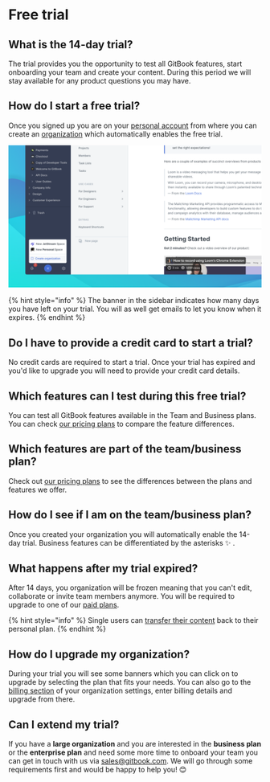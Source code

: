 # Free trial

## What is the 14-day trial?

The trial provides you the opportunity to test all GitBook features, start onboarding your team and create your content. During this period we will stay available for any product questions you may have.

## How do I start a free trial?

Once you signed up you are on your [personal account](plans/#personal-plan) from where you can create an [organization](../organizations/what-is-an-organization.md) which automatically enables the free trial.

![](<../.gitbook/assets/Create org.png>)

{% hint style="info" %}
The banner in the sidebar indicates how many days you have left on your trial. You will as well get emails to let you know when it expires.
{% endhint %}

## Do I have to provide a credit card to start a trial?

No credit cards are required to start a trial. Once your trial has expired and you'd like to upgrade you will need to provide your credit card details.

## Which features can I test during this free trial?

You can test all GitBook features available in the Team and Business plans. You can check [our pricing plans](plans/#our-pricing-plans) to compare the feature differences.

## Which features are part of the team/business plan?

Check out [our pricing plans](plans/#our-pricing-plans) to see the differences between the plans and features we offer.

## How do I see if I am on the team/business plan?

Once you created your organization you will automatically enable the 14-day trial. Business features can be differentiated by the asterisks ✨ .

## What happens after my trial expired?

After 14 days, you organization will be frozen meaning that you can't edit, collaborate or invite team members anymore. You will be required to upgrade to one of our [paid plans](plans/).

{% hint style="info" %}
Single users can [transfer their content](../spaces/what-is-a-space.md#moving-a-space) back to their personal plan.
{% endhint %}

## How do I upgrade my organization?

During your trial you will see some banners which you can click on to upgrade by selecting the plan that fits your needs. You can also go to the [billing section](../organizations/organization-management.md) of your organization settings, enter billing details and upgrade from there.

## Can I extend my trial?

If you have a **large organization** and you are interested in the **business plan** or the **enterprise plan** and need some more time to onboard your team you can get in touch with us via [sales@gitbook.com](mailto:sales@gitbook.com). We will go through some requirements first and would be happy to help you! 😊
